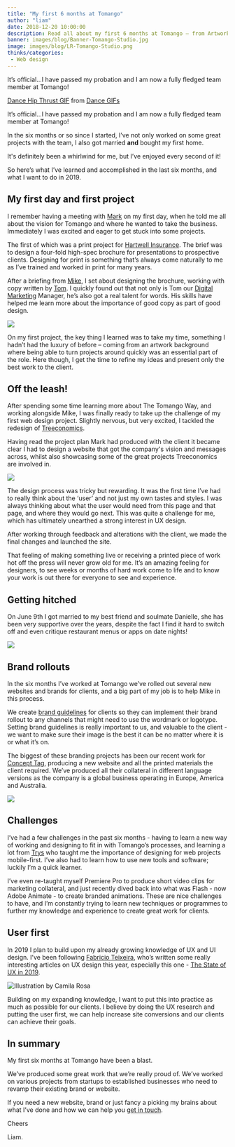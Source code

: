 ```yaml
---
title: "My first 6 months at Tomango"
author: "liam"
date: 2018-12-20 10:00:00
description: Read all about my first 6 months at Tomango – from Artworker to Designer and agency life.
banner: images/blog/Banner-Tomango-Studio.jpg
image: images/blog/LR-Tomango-Studio.png
thinks/categories: 
 - Web design
---
```


It’s official...I have passed my probation and I am now a fully fledged team member at Tomango!

<div class="tenor-gif-embed" data-postid="8072244" data-share-method="host" data-width="100%" data-aspect-ratio="1.8863636363636367"><a href="https://tenor.com/view/dance-hip-thrust-napoleon-dynamite-jon-heder-gif-8072244">Dance Hip Thrust GIF</a> from <a href="https://tenor.com/search/dance-gifs">Dance GIFs</a></div><script type="text/javascript" async src="https://tenor.com/embed.js"></script>

It’s official...I have passed my probation and I am now a fully fledged team member at Tomango!

In the six months or so since I started, I’ve not only worked on some great projects with the team, I also got married **and** bought my first home.

It's definitely been a whirlwind for me, but I’ve enjoyed every second of it!

So here’s what I’ve learned and accomplished in the last six months, and what I want to do in 2019.

## My first day and first project

I remember having a meeting with [Mark](is/mark-vaesen/) on my first day, when he told me all about the vision for Tomango and where he wanted to take the business. Immediately I was excited and eager to get stuck into some projects.

The first of which was a print project for [Hartwell Insurance](created/hartwell-insurance/). The brief was to design a four-fold high-spec brochure for presentations to prospective clients. Designing for print is something that’s always come naturally to me as I’ve trained and worked in print for many years.

After a briefing from [Mike](is/mike-vine/), I set about designing the brochure, working with copy written by [Tom](is/tom-ruzyllo/). I quickly found out that not only is Tom our [Digital Marketing](creates/online-marketing/) Manager, he’s also got a real talent for words. His skills have helped me learn more about the importance of good copy as part of good design.

![](images/created/hartwell/hartwell-brochure-image.png)

On my first project, the key thing I learned was to take my time, something I hadn’t had the luxury of before – coming from an artwork background where being able to turn projects around quickly was an essential part of the role. Here though, I get the time to refine my ideas and present only the best work to the client.

## Off the leash!

After spending some time learning more about The Tomango Way, and working alongside Mike, I was finally ready to take up the challenge of my first web design project. Slightly nervous, but very excited, I tackled the redesign of 
[Treeconomics](created/treeconomics/).

Having read the project plan Mark had produced with the client it became clear I had to design a website that got the company's vision and messages across, whilst also showcasing some of the great projects Treeconomics are involved in.

![](images/created/treeconomics/Treeconomics-presentation-image.png)

The design process was tricky but rewarding. It was the first time I’ve had to really think about the ‘user’ and not just my own tastes and styles. I was always thinking about what the user would need from this page and that page, and where they would go next. This was quite a challenge for me, which has ultimately unearthed a strong interest in UX design.

After working through feedback and alterations with the client, we made the final changes and launched the site.

That feeling of making something live or receiving a printed piece of work hot off the press will never grow old for me. It’s an amazing feeling for designers, to see weeks or months of hard work come to life and to know your work is out there for everyone to see and experience.

## Getting hitched

On June 9th I got married to my best friend and soulmate Danielle, she has been very supportive over the years, despite the fact I find it hard to switch off and even critique restaurant menus or apps on date nights!

![](images/blog/liam-cornford-hitched.png)

## Brand rollouts

In the six months I’ve worked at Tomango we’ve rolled out several new websites and brands for clients, and a big part of my job is to help Mike in this process. 

We create [brand guidelines](creates/brand/) for clients so they can implement their brand rollout to any channels that might need to use the wordmark or logotype. Setting brand guidelines is really important to us, and valuable to the client - we want to make sure their image is the best it can be no matter where it is or what it’s on.

The biggest of these branding projects has been our recent work for [Concept Tag](https://www.concepttag.com/), producing a new website and all the printed materials the client required. We’ve produced all their collateral in different language versions as the company is a global business operating in Europe, America and Australia.

![](images/blog/concept-tag-worldwide.png)

## Challenges

I’ve had a few challenges in the past six months - having to learn a new way of working and designing to fit in with Tomango’s processes, and learning a lot from [Trys](https://www.trysmudford.com/) who taught me the importance of designing for web projects mobile-first. I’ve also had to learn how to use new tools and software; luckily I’m a quick learner. 

I’ve even re-taught myself Premiere Pro to produce short video clips for marketing collateral, and just recently dived back into what was Flash - now Adobe Animate - to create branded animations.
These are nice challenges to have, and I’m constantly trying to learn new techniques or programmes to further my knowledge and experience to create great work for clients.

## User first

In 2019 I plan to build upon my already growing knowledge of UX and UI design. I’ve been following [Fabricio Teixeira](https://uxdesign.cc/@fabriciot), who’s written some really interesting articles on UX design
this year, especially this one - [The State of UX in 2019](https://trends.uxdesign.cc/). 

![](images/blog/ux-design-2019.png "Illustration by Camila Rosa")

Building on my expanding knowledge, I want to put this into practice as much as possible for our clients. I believe by doing the UX research and putting the user first, we can help increase site conversions and our clients can achieve their goals.

## In summary

My first six months at Tomango have been a blast.

We’ve produced some great work that we’re really proud of. We’ve worked on various projects from startups to established businesses who need to revamp their existing brand or website.

If you need a new website, brand or just fancy a picking my brains about what I’ve done and how we can help you [get in touch](contact/).

Cheers

Liam.
